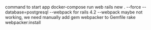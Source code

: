 command to start app
docker-compose run web rails new . --force --database=postgresql --webpack
for rails 4.2 --webpack maybe not working, we need manually add
gem webpacker to Gemfile
rake webpacker:install
